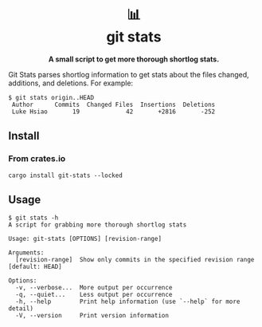 <h1 align="center">
    📊<br>
    git stats
</h1>

<div align="center">
    <strong>A small script to get more thorough shortlog stats.</strong>
<br>
</div>

Git Stats parses shortlog information to get stats about the files changed, additions, and
deletions. For example:

    $ git stats origin..HEAD
     Author      Commits  Changed Files  Insertions  Deletions
     Luke Hsiao       19             42       +2816       -252


## Install

### From crates.io

```
cargo install git-stats --locked
```

## Usage

```
$ git stats -h
A script for grabbing more thorough shortlog stats

Usage: git-stats [OPTIONS] [revision-range]

Arguments:
  [revision-range]  Show only commits in the specified revision range [default: HEAD]

Options:
  -v, --verbose...  More output per occurrence
  -q, --quiet...    Less output per occurrence
  -h, --help        Print help information (use `--help` for more detail)
  -V, --version     Print version information
```
